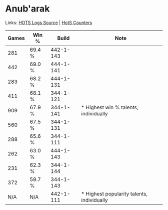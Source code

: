 # Anub'arak

Links: [HOTS Logs Source](https://www.hotslogs.com/Sitewide/HeroDetails?Hero=Anub'arak) | [HotS Counters](http://hotscounters.com/#/hero/Anub'arak)

Games  | Win %  | Build     | Note
-----  | -----  | -----     | ----
281    | 69.4 % | 442-1-143 | 
442    | 69.0 % | 444-1-141 | 
283    | 68.2 % | 444-1-131 | 
411    | 68.1 % | 344-1-121 | 
909    | 67.9 % | 344-1-141 | * Highest win % talents, individually
560    | 67.5 % | 344-1-131 | 
288    | 65.6 % | 344-1-111 | 
262    | 63.0 % | 444-1-143 | 
231    | 62.3 % | 344-1-144 | 
372    | 59.7 % | 344-1-143 | 
N/A    | N/A    | 442-1-111 | * Highest popularity talents, individually
